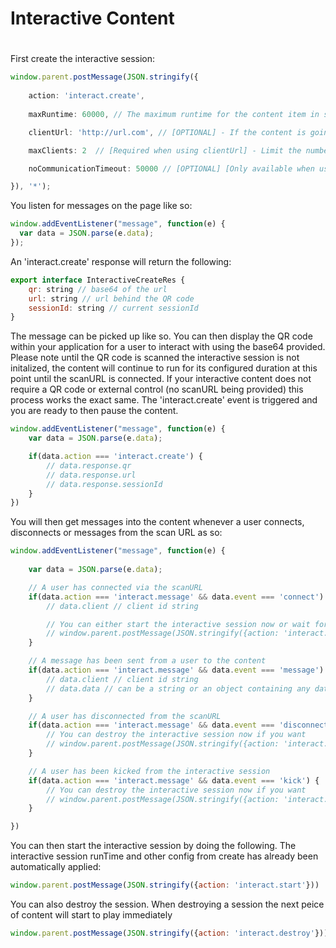 # Interactive Content

#

First create the interactive session:

````typescript
window.parent.postMessage(JSON.stringify({
    
    action: 'interact.create', 
    
    maxRuntime: 60000, // The maximum runtime for the content item in seconds

    clientUrl: 'http://url.com', // [OPTIONAL] - If the content is going to be controlled by the user, a QR code will be generated for this address by the player for the user to scan. Once scanned their device will send them to this configured url

    maxClients: 2  // [Required when using clientUrl] - Limit the number of people who can connect to the display scan URL. This will depend on the content 

    noCommunicationTimeout: 50000 // [OPTIONAL] [Only available when using clientUrl] // If there is no communication between the clientUrl and the content after how long to timeout the session (in seconds).

}), '*');
````

You listen for messages on the page like so:

````javascript
window.addEventListener("message", function(e) {
  var data = JSON.parse(e.data);
});
````

An 'interact.create' response will return the following:

````javascript
export interface InteractiveCreateRes {
    qr: string // base64 of the url
    url: string // url behind the QR code
    sessionId: string // current sessionId
}
````

The message can be picked up like so. You can then display the QR code within your application for a user to interact with using the base64 provided. Please note until the QR code is scanned the interactive session is not initalized, the content will continue to run for its configured duration at this point until the scanURL is connected. If your interactive content does not require a QR code or external control (no scanURL being provided) this process works the exact same. The 'interact.create' event is triggered and you are ready to then pause the content.

````javascript
window.addEventListener("message", function(e) {
    var data = JSON.parse(e.data);

    if(data.action === 'interact.create') {
        // data.response.qr 
        // data.response.url 
        // data.response.sessionId 
    }
})
````

You will then get messages into the content whenever a user connects, disconnects or messages from the scan URL as so:

````javascript
window.addEventListener("message", function(e) {
    
    var data = JSON.parse(e.data);

    // A user has connected via the scanURL
    if(data.action === 'interact.message' && data.event === 'connect') {
        // data.client // client id string

        // You can either start the interactive session now or wait for more users
        // window.parent.postMessage(JSON.stringify({action: 'interact.start'}))
    }

    // A message has been sent from a user to the content
    if(data.action === 'interact.message' && data.event === 'message') {
        // data.client // client id string
        // data.data // can be a string or an object containing any data
    }

    // A user has disconnected from the scanURL
    if(data.action === 'interact.message' && data.event === 'disconnect') {
        // You can destroy the interactive session now if you want
        // window.parent.postMessage(JSON.stringify({action: 'interact.destroy'}))
    }

    // A user has been kicked from the interactive session
    if(data.action === 'interact.message' && data.event === 'kick') {
        // You can destroy the interactive session now if you want
        // window.parent.postMessage(JSON.stringify({action: 'interact.destroy'}))
    }

})
````

You can then start the interactive session by doing the following. The interactive session runTime and other config from create has already been automatically applied:

````javascript
window.parent.postMessage(JSON.stringify({action: 'interact.start'}))
````

You can also destroy the session. When destroying a session the next peice of content will start to play immediately

````javascript
window.parent.postMessage(JSON.stringify({action: 'interact.destroy'}))
````